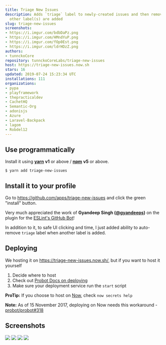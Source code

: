 ```yaml
---
title: Triage New Issues
description: Adds `triage` label to newly-created issues and then removes it when
  other label(s) are added
slug: triage-new-issues
screenshots:
- https://i.imgur.com/bdbDaPz.png
- https://i.imgur.com/HMndYuP.png
- https://i.imgur.com/fOp0Est.png
- https://i.imgur.com/ldrHDzZ.png
authors:
- tunnckoCore
repository: tunnckoCoreLabs/triage-new-issues
host: https://triage-new-issues.now.sh
stars: 16
updated: 2019-07-24 15:23:34 UTC
installations: 111
organizations:
- pypa
- playframework
- thepracticaldev
- CachetHQ
- Semantic-Org
- adonisjs
- Azure
- Laravel-Backpack
- lagom
- Robdel12
---
```



## Use programmatically

Install it using [**yarn**](https://yarnpkg.com) **v1** or above / [**npm**](https://www.npmjs.com) **v5** or above.

```
$ yarn add triage-new-issues
```

## Install it to your profile

Go to https://github.com/apps/triage-new-issues and click the green "install" button.

Very much appreciated the work of **Gyandeep Singh ([@gyandeeps](https://github.com/gyandeeps))** on
the plugin for the [ESLint's GitHub Bot](https://github.com/eslint/eslint-github-bot/tree/4dd943a51b415b0b2053b4a4ae75a4e9244fcb09/src/plugins/triage)!

In addition to it, to safe UI clicking and time, I just added ability to auto-remove `triage` label when another label is added.

## Deploying

We hosting it on https://triage-new-issues.now.sh/, but if you want to host it yourself

1. Decide where to host
2. Check out [Probot Docs on deploying](https://probot.github.io/docs/development/)
3. Make sure your deployment service run the `start` script

**ProTip:** If you choose to host on [Now](https://www.now.sh), check `now secrets help`

**Note:** As of 15 November 2017, deploying on Now needs this workaround - [probot/probot#318](https://github.com/probot/probot/issues/318#issuecomment-343010573)

## Screenshots

![](https://i.imgur.com/bdbDaPz.png)
![](https://i.imgur.com/HMndYuP.png)
![](https://i.imgur.com/fOp0Est.png)
![](https://i.imgur.com/ldrHDzZ.png)
